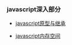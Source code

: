 ### javascript深入部分



* [javascript原型与继承](https://github.com/facebook201/Blog/issues/2)

* [javascript内存空间](https://github.com/facebook201/Blog/issues/1)


